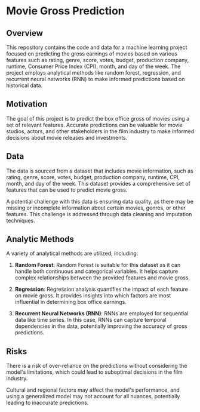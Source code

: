 # Movie Gross Prediction

## Overview

This repository contains the code and data for a machine learning project focused on predicting the gross earnings of movies based on various features such as rating, genre, score, votes, budget, production company, runtime, Consumer Price Index (CPI), month, and day of the week. The project employs analytical methods like random forest, regression, and recurrent neural networks (RNN) to make informed predictions based on historical data.

## Motivation

The goal of this project is to predict the box office gross of movies using a set of relevant features. Accurate predictions can be valuable for movie studios, actors, and other stakeholders in the film industry to make informed decisions about movie releases and investments.

## Data

The data is sourced from a dataset that includes movie information, such as rating, genre, score, votes, budget, production company, runtime, CPI, month, and day of the week. This dataset provides a comprehensive set of features that can be used to predict movie gross.

A potential challenge with this data is ensuring data quality, as there may be missing or incomplete information about certain movies, genres, or other features. This challenge is addressed through data cleaning and imputation techniques.

## Analytic Methods

A variety of analytical methods are utilized, including:

1. **Random Forest**: Random Forest is suitable for this dataset as it can handle both continuous and categorical variables. It helps capture complex relationships between the provided features and movie gross.

2. **Regression**: Regression analysis quantifies the impact of each feature on movie gross. It provides insights into which factors are most influential in determining box office earnings.

3. **Recurrent Neural Networks (RNN)**: RNNs are employed for sequential data like time series. In this case, RNNs can capture temporal dependencies in the data, potentially improving the accuracy of gross predictions.

## Risks

There is a risk of over-reliance on the predictions without considering the model's limitations, which could lead to suboptimal decisions in the film industry.

Cultural and regional factors may affect the model's performance, and using a generalized model may not account for all nuances, potentially leading to inaccurate predictions.


